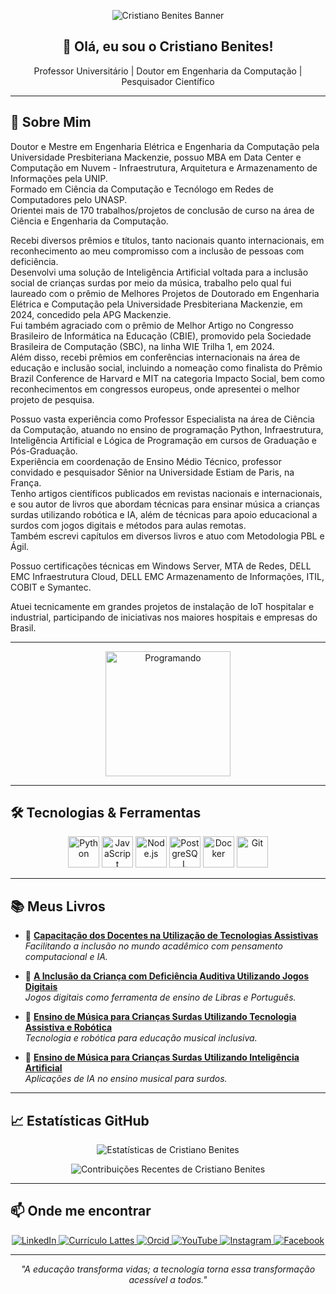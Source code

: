 <p align="center">
  <img src="https://capsule-render.vercel.app/api?type=waving&color=0:004aad,100:00d4ff&height=200&section=header&text=Cristiano%20Benites&fontSize=40&fontColor=ffffff" alt="Cristiano Benites Banner"/>
</p>

<h2 align="center">👋 Olá, eu sou o Cristiano Benites!</h2>

<p align="center">
  Professor Universitário | Doutor em Engenharia da Computação | Pesquisador Científico
</p>

---

## 🧠 Sobre Mim

Doutor e Mestre em Engenharia Elétrica e Engenharia da Computação pela Universidade Presbiteriana Mackenzie, possuo MBA em Data Center e Computação em Nuvem - Infraestrutura, Arquitetura e Armazenamento de Informações pela UNIP.  
Formado em Ciência da Computação e Tecnólogo em Redes de Computadores pelo UNASP.  
Orientei mais de 170 trabalhos/projetos de conclusão de curso na área de Ciência e Engenharia da Computação.

Recebi diversos prêmios e títulos, tanto nacionais quanto internacionais, em reconhecimento ao meu compromisso com a inclusão de pessoas com deficiência.  
Desenvolvi uma solução de Inteligência Artificial voltada para a inclusão social de crianças surdas por meio da música, trabalho pelo qual fui laureado com o prêmio de Melhores Projetos de Doutorado em Engenharia Elétrica e Computação pela Universidade Presbiteriana Mackenzie, em 2024, concedido pela APG Mackenzie.  
Fui também agraciado com o prêmio de Melhor Artigo no Congresso Brasileiro de Informática na Educação (CBIE), promovido pela Sociedade Brasileira de Computação (SBC), na linha WIE Trilha 1, em 2024.  
Além disso, recebi prêmios em conferências internacionais na área de educação e inclusão social, incluindo a nomeação como finalista do Prêmio Brazil Conference de Harvard e MIT na categoria Impacto Social, bem como reconhecimentos em congressos europeus, onde apresentei o melhor projeto de pesquisa.

Possuo vasta experiência como Professor Especialista na área de Ciência da Computação, atuando no ensino de programação Python, Infraestrutura, Inteligência Artificial e Lógica de Programação em cursos de Graduação e Pós-Graduação.  
Experiência em coordenação de Ensino Médio Técnico, professor convidado e pesquisador Sênior na Universidade Estiam de Paris, na França.  
Tenho artigos científicos publicados em revistas nacionais e internacionais, e sou autor de livros que abordam técnicas para ensinar música a crianças surdas utilizando robótica e IA, além de técnicas para apoio educacional a surdos com jogos digitais e métodos para aulas remotas.  
Também escrevi capítulos em diversos livros e atuo com Metodologia PBL e Ágil.

Possuo certificações técnicas em Windows Server, MTA de Redes, DELL EMC Infraestrutura Cloud, DELL EMC Armazenamento de Informações, ITIL, COBIT e Symantec.

Atuei tecnicamente em grandes projetos de instalação de IoT hospitalar e industrial, participando de iniciativas nos maiores hospitais e empresas do Brasil.

---

<p align="center">
  <img src="https://media.giphy.com/media/QssGEmpkyEOhBCb7e1/giphy.gif" width="200" alt="Programando"/>
</p>

---

## 🛠️ Tecnologias & Ferramentas

<p align="center">
  <img src="https://cdn.jsdelivr.net/gh/devicons/devicon/icons/python/python-original.svg" width="50" alt="Python"/>
  <img src="https://cdn.jsdelivr.net/gh/devicons/devicon/icons/javascript/javascript-original.svg" width="50" alt="JavaScript"/>
  <img src="https://cdn.jsdelivr.net/gh/devicons/devicon/icons/nodejs/nodejs-original.svg" width="50" alt="Node.js"/>
  <img src="https://cdn.jsdelivr.net/gh/devicons/devicon/icons/postgresql/postgresql-original.svg" width="50" alt="PostgreSQL"/>
  <img src="https://cdn.jsdelivr.net/gh/devicons/devicon/icons/docker/docker-original.svg" width="50" alt="Docker"/>
  <img src="https://cdn.jsdelivr.net/gh/devicons/devicon/icons/git/git-original.svg" width="50" alt="Git"/>
</p>

---

## 📚 Meus Livros

- 📘 **[Capacitação dos Docentes na Utilização de Tecnologias Assistivas](https://my.nea-edicoes.com/catalog/details/store/fr/book/978-613-9-78959-7/capacita%C3%A7%C3%A3o-dos-docentes-na-utiliza%C3%A7%C3%A3o-de-tecnologias-assistivas?search=Cristiano%20Benites)**  
  _Facilitando a inclusão no mundo acadêmico com pensamento computacional e IA._

- 📗 **[A Inclusão da Criança com Deficiência Auditiva Utilizando Jogos Digitais](https://my.nea-edicoes.com/catalog/details/store/gb/book/978-613-9-78967-2/a-inclus%C3%A3o-da-crian%C3%A7a-com-defici%C3%AAncia-auditiva?search=Ismar%20Silveira)**  
  _Jogos digitais como ferramenta de ensino de Libras e Português._

- 📕 **[Ensino de Música para Crianças Surdas Utilizando Tecnologia Assistiva e Robótica](https://my.nea-edicoes.com/catalog/details/store/gb/book/978-620-2-55929-4/ensino-de-m%C3%BAsica-para-crian%C3%A7as-surdas?search=Ismar%20Silveira)**  
  _Tecnologia e robótica para educação musical inclusiva._

- 📙 **[Ensino de Música para Crianças Surdas Utilizando Inteligência Artificial](https://generis-publishing.com/book.php?title=i-strong-ensino-de-msica-para-crianas-surdas-utilizando-inteligncia-artificial-strong-i-1625)**  
  _Aplicações de IA no ensino musical para surdos._

---

## 📈 Estatísticas GitHub

<p align="center">
  <img src="https://github-readme-stats.vercel.app/api?username=cristianobenites&show_icons=true&theme=tokyonight" alt="Estatísticas de Cristiano Benites"/>
</p>

<p align="center">
  <img src="https://github-readme-streak-stats.herokuapp.com?user=cristianobenites&theme=tokyonight&date_format=M%20j%5B%2C%20Y%5D" alt="Contribuições Recentes de Cristiano Benites"/>
</p>

---

## 📫 Onde me encontrar

<p align="center">
  <a href="https://www.linkedin.com/in/cristiano-benites-ph-d-687647a8/" target="_blank">
    <img src="https://img.shields.io/badge/LinkedIn-0077B5?style=for-the-badge&logo=linkedin&logoColor=white" alt="LinkedIn"/>
  </a>
  <a href="http://lattes.cnpq.br/7929863405512173" target="_blank">
    <img src="https://img.shields.io/badge/Lattes-000000?style=for-the-badge&logo=researchgate&logoColor=white" alt="Currículo Lattes"/>
  </a>
  <a href="https://orcid.org/0000-0002-1300-7944" target="_blank">
    <img src="https://img.shields.io/badge/ORCID-A6CE39?style=for-the-badge&logo=orcid&logoColor=white" alt="Orcid"/>
  </a>
  <a href="https://www.youtube.com/@CristianoBenites" target="_blank">
    <img src="https://img.shields.io/badge/YouTube-FF0000?style=for-the-badge&logo=youtube&logoColor=white" alt="YouTube"/>
  </a>
  <a href="https://www.instagram.com/cristiano.benites.oficial/" target="_blank">
    <img src="https://img.shields.io/badge/Instagram-E4405F?style=for-the-badge&logo=instagram&logoColor=white" alt="Instagram"/>
  </a>
  <a href="https://www.facebook.com/cristiano.benites.3" target="_blank">
    <img src="https://img.shields.io/badge/Facebook-1877F2?style=for-the-badge&logo=facebook&logoColor=white" alt="Facebook"/>
  </a>
</p>

---

<p align="center">
  <em>"A educação transforma vidas; a tecnologia torna essa transformação acessível a todos."</em>
</p>
